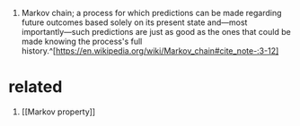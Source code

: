1. Markov chain; a process for which predictions can be made regarding future outcomes based solely on its present state and—most importantly—such predictions are just as good as the ones that could be made knowing the process's full history.^[https://en.wikipedia.org/wiki/Markov_chain#cite_note-:3-12]

# related
1. [[Markov property]]